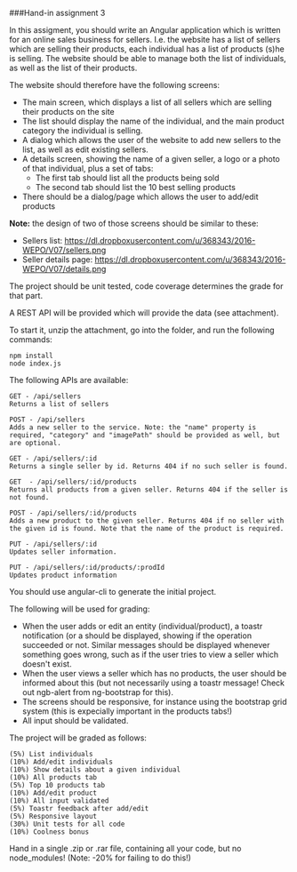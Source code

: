 ###Hand-in assignment 3

In this assigment, you should write an Angular application which is written for an online sales business for sellers. I.e. the website has a list of sellers which are selling their products, each individual has a list of products (s)he is selling. The website should be able to manage both the list of individuals, as well as the list of their products.

The website should therefore have the following screens:

- The main screen, which displays a list of all sellers which are selling their products on the site
- The list should display the name of the individual, and the main product category the individual is selling.
- A dialog which allows the user of the website to add new sellers to the list, as well as edit existing sellers.
- A details screen, showing the name of a given seller, a logo or a photo of that individual, plus a set of tabs:
  - The first tab should list all the products being sold
  - The second tab should list the 10 best selling products
- There should be a dialog/page which allows the user to add/edit products

**Note:** the design of two of those screens should be similar to these:

- Sellers list: https://dl.dropboxusercontent.com/u/368343/2016-WEPO/V07/sellers.png
- Seller details page: https://dl.dropboxusercontent.com/u/368343/2016-WEPO/V07/details.png

The project should be unit tested, code coverage determines the grade for that part.

A REST API will be provided which will provide the data (see attachment).

To start it, unzip the attachment, go into the folder, and run the following commands:

    npm install
    node index.js

The following APIs are available:

    GET - /api/sellers
    Returns a list of sellers

    POST - /api/sellers
    Adds a new seller to the service. Note: the "name" property is required, "category" and "imagePath" should be provided as well, but are optional.

    GET - /api/sellers/:id
    Returns a single seller by id. Returns 404 if no such seller is found.

    GET  - /api/sellers/:id/products
    Returns all products from a given seller. Returns 404 if the seller is not found.

    POST - /api/sellers/:id/products
    Adds a new product to the given seller. Returns 404 if no seller with the given id is found. Note that the name of the product is required.

    PUT - /api/sellers/:id
    Updates seller information.

    PUT - /api/sellers/:id/products/:prodId
    Updates product information
 
You should use angular-cli to generate the initial project.

The following will be used for grading:

- When the user adds or edit an entity (individual/product), a toastr notification (or a should be displayed, showing if the operation succeeded or not. Similar messages should be displayed whenever something goes wrong, such as if the user tries to view a seller which doesn't exist.
- When the user views a seller which has no products, the user should be informed about this (but not necessarily using a toastr message! Check out ngb-alert from ng-bootstrap for this).
- The screens should be responsive, for instance using the bootstrap grid system (this is expecially important in the products tabs!)
- All input should be validated.

The project will be graded as follows:

    (5%) List individuals
    (10%) Add/edit individuals
    (10%) Show details about a given individual
    (10%) All products tab
    (5%) Top 10 products tab
    (10%) Add/edit product
    (10%) All input validated
    (5%) Toastr feedback after add/edit
    (5%) Responsive layout
    (30%) Unit tests for all code
    (10%) Coolness bonus

Hand in a single .zip or .rar file, containing all your code, but no node_modules! (Note: -20% for failing to do this!)